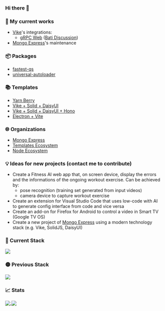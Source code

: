 ### Hi there 👋

<!--
**rtritto/rtritto** is a ✨ _special_ ✨ repository because its `README.md` (this file) appears on your GitHub profile.

Here are some ideas to get you started:

- 🔭 I’m currently working on ...
- 🌱 I’m currently learning ...
- 👯 I’m looking to collaborate on ...
- 🤔 I’m looking for help with ...
- 💬 Ask me about ...
- 📫 How to reach me: ...
- 😄 Pronouns: ...
- ⚡ Fun fact: ...
-->

### 🔭 My current works
- [Vike](https://github.com/vikejs/vike)'s integrations:
  - [gRPC Web](https://github.com/grpc/grpc-web) ([Bati Discussion](https://github.com/vikejs/bati/discussions/429))
- [Mongo Express](https://github.com/mongo-express/mongo-express)'s maintenance

### 📦 Packages
- [fastest-qs](https://github.com/node-ecosystem/fastest-qs)
- [universal-autoloader](https://github.com/node-ecosystem/universal-autoloader)

### 📚 Templates
- [Yarn Berry](https://github.com/templates-ecosystem/template-yarn-berry)
- [Vike + Solid + DaisyUI](https://github.com/templates-ecosystem/template-vike-solid-daisyui)
- [Vike + Solid + DaisyUI + Hono](https://github.com/templates-ecosystem/template-vike-solid-daisyui-hono)
- [Electron + Vite](https://github.com/templates-ecosystem/template-electron-vite)

### 🌐 Organizations
- [Mongo Express](https://github.com/mongo-express)
- [Templates Ecosystem](https://github.com/templates-ecosystem)
- [Node Ecosystem](https://github.com/node-ecosystem)

### 💡 Ideas for new projects (contact me to contribute)
- Create a Fitness AI web app that, on screen device, display the errors and the informations of the ongoing workout exercise. Can be achieved by:
  - pose recognition (training set generated from input videos)
  - camera device to capture workout exercise
- Create an extension for Visual Studio Code that uses low-code with AI to generate config interface from code and vice versa
- Create an add-on for Firefox for Android to control a video in Smart TV (Google TV OS)
- Create a new project of [Mongo Express](https://github.com/mongo-express/mongo-express) using a modern technology stack (e.g. Vike, SolidJS, DaisyUI)

### 🚀 Current Stack
<a href="https://github.com/tandpfun/skill-icons">
  <img align="center" src="https://skillicons.dev/icons?i=js,ts,html,css,sass,tailwind,solidjs,nextjs,vite,nodejs,mongodb,electron,git,yarn,rollupjs,rust,py,vscode&theme=dark" />
</a>

### 🟡 Previous Stack
<a href="https://github.com/tandpfun/skill-icons">
  <img align="center" src="https://skillicons.dev/icons?i=react,elysia,express,materialui,mysql,flutter,docker,aws,bun,java,npm&theme=dark" />
</a>

### 📈 Stats
<a href="https://github.com/anuraghazra/github-readme-stats">
  <img align="center" src="https://github-readme-stats.vercel.app/api?username=rtritto&theme=tokyonight" />
</a>
<a href="https://github.com/anuraghazra/anuraghazra.github.io">
  <img align="center" src="https://github-readme-stats.vercel.app/api/top-langs/?username=rtritto&layout=compact&theme=tokyonight" />
</a>
